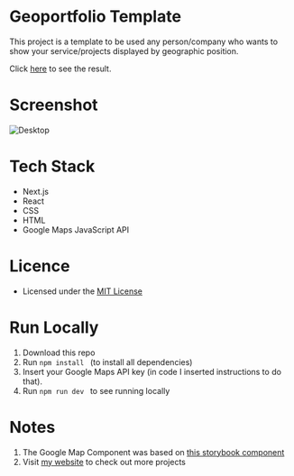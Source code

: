 # Geoportfolio Template

This project is a template to be used any person/company who wants to show your service/projects displayed by geographic position.

Click [here](https://geoportfolio-template.vercel.app/) to see the result.

# Screenshot
![Desktop](readme-documents/behind-the-lens.gif)

# Tech Stack
- Next.js
- React
- CSS
- HTML
- Google Maps JavaScript API

# Licence
- Licensed under the [MIT License](LICENSE)

# Run Locally

1. Download this repo
1. Run  ```npm install ``` (to install all dependencies)
1. Insert your Google Maps API key (in code I inserted instructions to do that).
1. Run  ```npm run dev ``` to see running locally

# Notes

1. The Google Map Component was based on [this storybook component](https://affectionate-stonebraker-6ad0ad.netlify.app/?path=/story/googlemap-map--component)
1. Visit [my website](https://pedroprogrammer.com/) to check out more projects
